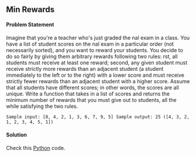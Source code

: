 ## Min Rewards

#### Problem Statement

Imagine that you're a teacher who's just graded the nal exam in a class. You have a list of student scores on the nal exam in a particular order (not necessarily
sorted), and you want to reward your students. You decide to do so fairly by giving them arbitrary rewards following two rules: rst, all students must receive at
least one reward; second, any given student must receive strictly more rewards than an adjacent student (a student immediately to the left or to the right) with a
lower score and must receive strictly fewer rewards than an adjacent student with a higher score. Assume that all students have different scores; in other words,
the scores are all unique. Write a function that takes in a list of scores and returns the minimum number of rewards that you must give out to students, all the
while satisfying the two rules.


`Sample input: [8, 4, 2, 1, 3, 6, 7, 9, 5]
Sample output: 25 ([4, 3, 2, 1, 2, 3, 4, 5, 1])`


#### Solution

Check this [Python](../python/Min_Rewards.py) code.

